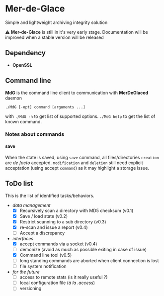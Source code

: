 # Mer-de-Glace
Simple and lightweight archiving integrity solution

:warning: **Mer-de-Glace** is still in it's very early stage. Documentation will be improved when a stable version will be released

## Dependency
* **OpenSSL**

## Command line
**MdG** is the command line client to communication with **MerDeGlaced** daemon

`./MdG [-opt] command [arguments ...]`

with `./MdG -h` to get list of supported options. `./MdG help` to get the list of known command.

### Notes about commands
#### save
When the state is saved, using `save` command, all files/directories `creation` are *de facto* accepted.
`modification` and `deletion` still need explicit acceptation (using accept `command`) as it may highlight a storage issue.

## ToDo list
This is the list of identified tasks/behaviors. 
- *data management*
   - [X] Recursively scan a directory with MD5 checksum (v0.1)
   - [X] Save / load state	(v0.2)
   - [X] Restrict scanning to a sub directory (v0.3)
   - [X] re-scan and issue a report (v0.4)
   - [ ] Accept a discrepancy

- *interfaces*
  - [X] accept commands via a socket (v0.4)
  - [ ] demonize (avoid as much as possible exiting in case of issue)
  - [X] Command line tool (v0.5)
  - [ ] long standing commands are aborted when client connection is lost
  - [ ] file system notification

- *for the future*
  - [ ] access to remote stats (is it really useful ?)
  - [ ] local configuration file (*à la .access*)
  - [ ] versioning
